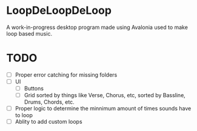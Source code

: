 # LoopDeLoopDeLoop
A work-in-progress desktop program made using Avalonia used to make loop based music.

# TODO
- [ ] Proper error catching for missing folders
- [ ] UI
  - [ ] Buttons
  - [ ] Grid sorted by things like Verse, Chorus, etc, sorted by Bassline, Drums, Chords, etc.
- [ ] Proper logic to determine the minnimum amount of times sounds have to loop
- [ ] Ablity to add custom loops
